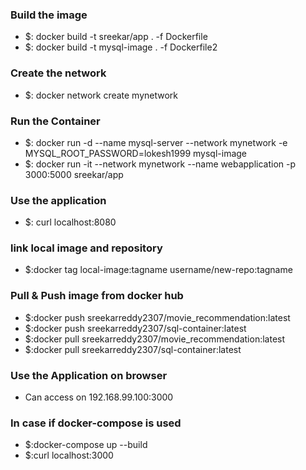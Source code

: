 <h3><b>Build the image</b></h3>
<ul>
<li>$: docker build -t sreekar/app . -f Dockerfile</li>
<li>$: docker build -t mysql-image . -f Dockerfile2</li>
</ul>
<h3><b>Create the network</b></h3>
<ul>
<li>$: docker network create mynetwork</li>
</ul>
<h3><b>Run the Container</b></h3>
<ul>
<li>$: docker run -d --name mysql-server --network mynetwork -e MYSQL_ROOT_PASSWORD=lokesh1999 mysql-image</li>
<li>$: docker run -it --network mynetwork --name webapplication -p 3000:5000 sreekar/app</li>
</ul>
<h3>Use the application</h3>
<ul>
<li>$: curl localhost:8080</li>
</ul>
<h3><b>link local image and repository</b></h3>
<ul>
<li>$:docker tag local-image:tagname username/new-repo:tagname </li>
</ul>
<h3><b>Pull & Push image from docker hub</b></h3>
<ul>
<li>$:docker push sreekarreddy2307/movie_recommendation:latest</li>
<li>$:docker push sreekarreddy2307/sql-container:latest</li>
<li>$:docker pull sreekarreddy2307/movie_recommendation:latest</li>
<li>$:docker pull sreekarreddy2307/sql-container:latest</li>
</ul>
<h3><b>Use the Application on browser</b></h3>
<ul><li>Can access on 192.168.99.100:3000</li></ul>
<h3>In case if docker-compose is used</h3>
<ul><li>$:docker-compose up --build</li>
<li>$:curl localhost:3000</li></ul>
